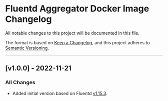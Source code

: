 # Fluentd Aggregator Docker Image Changelog

All notable changes to this project will be documented in this file.

The format is based on [Keep a Changelog](https://keepachangelog.com/en/1.0.0/),
and this project adheres to [Semantic Versioning](https://semver.org/spec/v2.0.0.html).

---

<!-- ## [vX.Y.Z] - UNRELEASED
### Highlights
### All Changes
- Added
- Updated
- Changed
- Fixed
- Deprecated
- Removed -->

## [v1.0.0] - 2022-11-21

### All Changes

- Added initial version based on Fluentd [v1.15.3](https://github.com/fluent/fluentd/releases/tag/v1.15.3).
